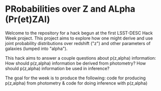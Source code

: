# PRobabilities over Z and ALpha (Pr(et)ZAl)

Welcome to the repository for a hack begun at the first LSST-DESC Hack Week project.  This project aims to explore how one might derive and use joint probability distributions over redshift ("z") and other parameters of galaxies (lumped into "alpha").

This hack aims to answer a couple questions about p(z,alpha) information: How should p(z,alpha) information be derived from photometry? How should p(z,alpha) information be used in inference?

The goal for the week is to produce the following: code for producing p(z,alpha) from photometry & code for doing inference with p(z,alpha)
